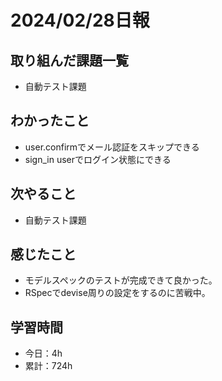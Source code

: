 # 2024/02/28日報
## 取り組んだ課題一覧
- 自動テスト課題

## わかったこと
- user.confirmでメール認証をスキップできる
- sign_in userでログイン状態にできる
 
## 次やること
- 自動テスト課題

## 感じたこと
- モデルスペックのテストが完成できて良かった。
- RSpecでdevise周りの設定をするのに苦戦中。

## 学習時間
- 今日：4h
- 累計：724h
